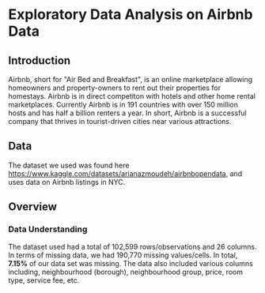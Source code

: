 # Exploratory Data Analysis on Airbnb Data

## Introduction
Airbnb, short for "Air Bed and Breakfast", is an online marketplace allowing homeowners and property-owners to rent out their properties for homestays. Airbnb is in direct competiton with hotels and other home rental marketplaces. Currently Airbnb is in 191 countries with over 150 million hosts and has half a billion renters a year. In short, Airbnb is a successful company that thrives in tourist-driven cities near various attractions. 

## Data
The dataset we used was found here https://www.kaggle.com/datasets/arianazmoudeh/airbnbopendata, and uses data on Airbnb listings in NYC.

## Overview

### Data Understanding
The dataset used had a total of 102,599 rows/observations and 26 columns. In terms of missing data, we had 190,770 missing values/cells. In total, **7.15%** of our data set was missing. The data also included various columns including, neighbourhood (borough), neighbourhood group, price, room type, service fee, etc.

